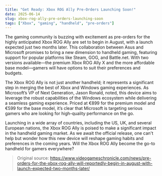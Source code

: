 ```yaml
---
title: "Get Ready: Xbox ROG Ally Pre-Orders Launching Soon!"
date: 2025-06-14
slug: xbox-rog-ally-pre-orders-launching-soon
tags: ["Xbox", "gaming", "handheld", "pre-orders"]
---
```


The gaming community is buzzing with excitement as pre-orders for the highly anticipated Xbox ROG Ally are set to begin in August, with a launch expected just two months later. This collaboration between Asus and Microsoft promises to bring a new dimension to handheld gaming, featuring support for popular platforms like Steam, GOG, and Battle.net. With two versions available—the premium Xbox ROG Ally X and the more affordable base model—gamers will have options to suit their preferences and budgets.

The Xbox ROG Ally is not just another handheld; it represents a significant step in merging the best of Xbox and Windows gaming experiences. As Microsoft’s VP of Next Generation, Jason Ronald, noted, this device aims to leverage the robust capabilities of the Windows ecosystem while delivering a seamless gaming experience. Priced at €899 for the premium model and €599 for the base model, it’s clear that Microsoft is targeting serious gamers who are looking for high-quality performance on the go.

Launching in a wide array of countries, including the US, UK, and several European nations, the Xbox ROG Ally is poised to make a significant impact in the handheld gaming market. As we await the official release, one can't help but wonder how this new device will reshape gaming habits and preferences in the coming years. Will the Xbox ROG Ally become the go-to handheld for gamers everywhere?

> Original source: https://www.videogameschronicle.com/news/pre-orders-for-the-xbox-rog-ally-will-reportedly-begin-in-august-with-launch-expected-two-months-later/